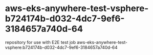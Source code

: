 # aws-eks-anywhere-test-vsphere-b724174b-d032-4dc7-9ef6-3184657a740d-64
repository for use with E2E test job aws-eks-anywhere-test-vsphere:b724174b-d032-4dc7-9ef6-3184657a740d-64
